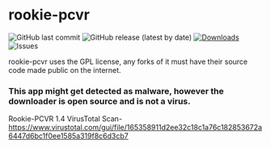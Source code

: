 # rookie-pcvr
![GitHub last commit](https://img.shields.io/github/last-commit/vrpirates/rookie-pcvr)
![GitHub release (latest by date)](https://img.shields.io/github/v/release/vrpirates/rookie-pcvr)
[![Downloads](https://img.shields.io/github/downloads/vrpirates/rookie-pcvr/total.svg)](https://github.com/vrpirates/rookie-pcvr/releases)
![Issues](https://img.shields.io/github/issues/vrpirates/rookie-pcvr)

rookie-pcvr uses the GPL license, any forks of it must have their source code made public on the internet.


### This app might get detected as malware, however the downloader is open source and is not a virus.
Rookie-PCVR 1.4 VirusTotal Scan-
https://www.virustotal.com/gui/file/165358911d2ee32c18c1a76c182853672a6447d6bc1f0ee1585a319f8c6d3cb7
